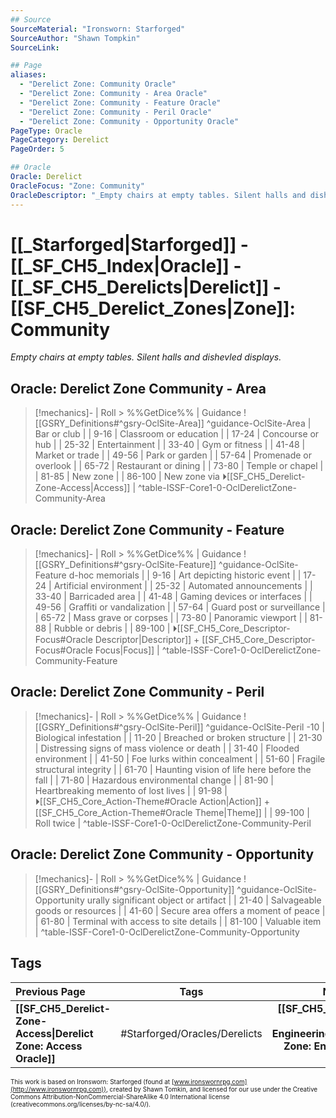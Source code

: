 ```yaml
---
## Source
SourceMaterial: "Ironsworn: Starforged"
SourceAuthor: "Shawn Tompkin"
SourceLink: 

## Page
aliases:
  - "Derelict Zone: Community Oracle"
  - "Derelict Zone: Community - Area Oracle"
  - "Derelict Zone: Community - Feature Oracle"
  - "Derelict Zone: Community - Peril Oracle"
  - "Derelict Zone: Community - Opportunity Oracle"
PageType: Oracle
PageCategory: Derelict
PageOrder: 5

## Oracle
Oracle: Derelict
OracleFocus: "Zone: Community"
OracleDescriptor: "_Empty chairs at empty tables. Silent halls and dishevled displays._"
---
```

# [[_Starforged|Starforged]] - [[_SF_CH5_Index|Oracle]] - [[_SF_CH5_Derelicts|Derelict]] - [[SF_CH5_Derelict_Zones|Zone]]: Community
_Empty chairs at empty tables. Silent halls and dishevled displays._

## Oracle: Derelict Zone Community - Area
> [!mechanics]- | Roll > %%GetDice%% | Guidance
> ![[GSRY_Definitions#^gsry-OclSite-Area]] ^guidance-OclSite-Area
[](GSRY_Definitions.md#^gsry-OclSite-Area)| Bar or club |
| 9-16 | Classroom or education |
| 17-24 | Concourse or hub |
| 25-32 | Entertainment |
| 33-40 | Gym or fitness |
| 41-48 | Market or trade |
| 49-56 | Park or garden |
| 57-64 | Promenade or overlook |
| 65-72 | Restaurant or dining |
| 73-80 | Temple or chapel |
| 81-85 | New zone |
| 86-100 | New zone via ⏵[[SF_CH5_Derelict-Zone-Access\|Access]] |
^table-ISSF-Core1-0-OclDerelictZone-Community-Area

## Oracle: Derelict Zone Community - Feature
> [!mechanics]- | Roll > %%GetDice%% | Guidance
> ![[GSRY_Definitions#^gsry-OclSite-Feature]] ^guidance-OclSite-Feature
[](GSRY_Definitions.md#^gsry-OclSite-Feature)d-hoc memorials |
| 9-16 | Art depicting historic event |
| 17-24 | Artificial environment |
| 25-32 | Automated announcements |
| 33-40 | Barricaded area |
| 41-48 | Gaming devices or interfaces |
| 49-56 | Graffiti or vandalization |
| 57-64 | Guard post or surveillance |
| 65-72 | Mass grave or corpses |
| 73-80 | Panoramic viewport |
| 81-88 | Rubble or debris |
| 89-100 | ⏵[[SF_CH5_Core_Descriptor-Focus#Oracle Descriptor\|Descriptor]] + [[SF_CH5_Core_Descriptor-Focus#Oracle Focus\|Focus]] |
^table-ISSF-Core1-0-OclDerelictZone-Community-Feature

## Oracle: Derelict Zone Community - Peril
> [!mechanics]- | Roll > %%GetDice%% | Guidance
> ![[GSRY_Definitions#^gsry-OclSite-Peril]] ^guidance-OclSite-Peril
[](GSRY_Definitions.md#^gsry-OclSite-Peril)-10 | Biological infestation |
| 11-20 | Breached or broken structure |
| 21-30 | Distressing signs of mass violence or death |
| 31-40 | Flooded environment |
| 41-50 | Foe lurks within concealment |
| 51-60 | Fragile structural integrity |
| 61-70 | Haunting vision of life here before the fall |
| 71-80 | Hazardous environmental change |
| 81-90 | Heartbreaking memento of lost lives |
| 91-98 | ⏵[[SF_CH5_Core_Action-Theme#Oracle Action\|Action]] + [[SF_CH5_Core_Action-Theme#Oracle Theme\|Theme]] |
| 99-100 | Roll twice |
^table-ISSF-Core1-0-OclDerelictZone-Community-Peril

## Oracle: Derelict Zone Community - Opportunity
> [!mechanics]- | Roll > %%GetDice%% | Guidance
> ![[GSRY_Definitions#^gsry-OclSite-Opportunity]] ^guidance-OclSite-Opportunity
[](GSRY_Definitions.md#^gsry-OclSite-Opportunity)urally significant object or artifact |
| 21-40 | Salvageable goods or resources |
| 41-60 | Secure area offers a moment of peace |
| 61-80 | Terminal with access to site details |
| 81-100 | Valuable item |
^table-ISSF-Core1-0-OclDerelictZone-Community-Opportunity

## Tags
| Previous Page | Tags | Next Page |
|:--- |:---:| ---:|
| **[[SF_CH5_Derelict-Zone-Access\|Derelict Zone: Access Oracle]]** | #Starforged/Oracles/Derelicts | **[[SF_CH5_Derelict-Zone-Engineering\|Derelict Zone: Engineering Oracle]]** |

<font size=-2>This work is based on Ironsworn: Starforged (found at [www.ironswornrpg.com](http://www.ironswornrpg.com)), created by Shawn Tomkin, and licensed for our use under the Creative Commons Attribution-NonCommercial-ShareAlike 4.0 International license  (creativecommons.org/licenses/by-nc-sa/4.0/).</font>